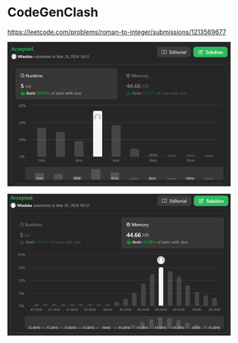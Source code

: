 # CodeGenClash

https://leetcode.com/problems/roman-to-integer/submissions/1213569677

![runtime](./images/leetcodesummary/runtime.png)

![memory](./images/leetcodesummary/memory.png)